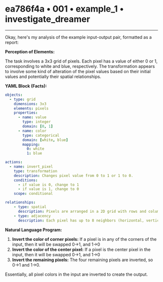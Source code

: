 # ea786f4a • 001 • example_1 • investigate_dreamer

---
Okay, here's my analysis of the example input-output pair, formatted as a report:

**Perception of Elements:**

The task involves a 3x3 grid of pixels. Each pixel has a value of either 0 or 1, corresponding to white and blue, respectively. The transformation appears to involve some kind of alteration of the pixel values based on their initial values and potentially their spatial relationships.

**YAML Block (Facts):**



```yaml
objects:
  - type: grid
    dimensions: 3x3
    elements: pixels
    properties:
      - name: value
        type: integer
        domain: [0, 1]
      - name: color
        type: categorical
        domain: [white, blue]
        mapping:
          0: white
          1: blue

actions:
  - name: invert_pixel
    type: transformation
    description: Changes pixel value from 0 to 1 or 1 to 0.
    conditions:
      - if value is 0, change to 1
      - if value is 1, change to 0
    scope: conditional

relationships:
    - type: spatial
      description: Pixels are arranged in a 2D grid with rows and columns.
    - type: adjacency
      description: Each pixel has up to 8 neighbors (horizontal, vertical, and diagonal).
```



**Natural Language Program:**

1.  **Invert the color of corner pixels:** If a pixel is in any of the corners of the input, then it will be swapped 0->1, and 1->0
2.  **Invert the color of the center pixel:** If a pixel is the center pixel in the input, then it will be swapped 0->1, and 1->0
3.  **Invert the remaining pixels:** The four remaining pixels are inverted, so 0->1 and 1->0.

Essentially, all pixel colors in the input are inverted to create the output.

